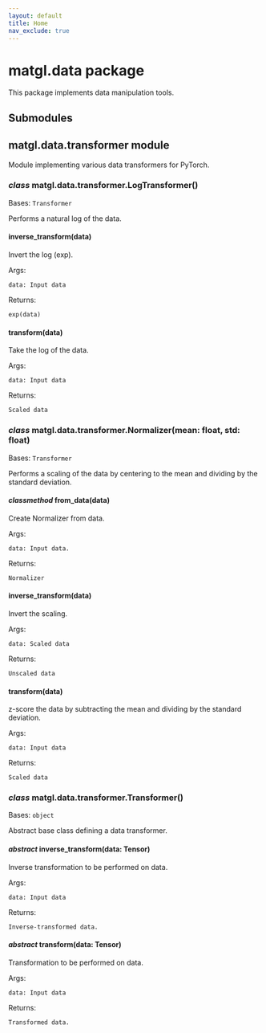 ```yaml
---
layout: default
title: Home
nav_exclude: true
---
```


# matgl.data package

This package implements data manipulation tools.

## Submodules

## matgl.data.transformer module

Module implementing various data transformers for PyTorch.


### _class_ matgl.data.transformer.LogTransformer()
Bases: `Transformer`

Performs a natural log of the data.


#### inverse_transform(data)
Invert the log (exp).

Args:

    data: Input data

Returns:

    exp(data)


#### transform(data)
Take the log of the data.

Args:

    data: Input data

Returns:

    Scaled data


### _class_ matgl.data.transformer.Normalizer(mean: float, std: float)
Bases: `Transformer`

Performs a scaling of the data by centering to the mean and dividing by the standard deviation.


#### _classmethod_ from_data(data)
Create Normalizer from data.

Args:

    data: Input data.

Returns:

    Normalizer


#### inverse_transform(data)
Invert the scaling.

Args:

    data: Scaled data

Returns:

    Unscaled data


#### transform(data)
z-score the data by subtracting the mean and dividing by the standard deviation.

Args:

    data: Input data

Returns:

    Scaled data


### _class_ matgl.data.transformer.Transformer()
Bases: `object`

Abstract base class defining a data transformer.


#### _abstract_ inverse_transform(data: Tensor)
Inverse transformation to be performed on data.

Args:

    data: Input data

Returns:

    Inverse-transformed data.


#### _abstract_ transform(data: Tensor)
Transformation to be performed on data.

Args:

    data: Input data

Returns:

    Transformed data.
